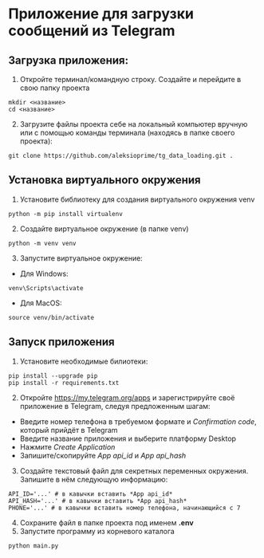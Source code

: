# Приложение для загрузки сообщений из Telegram

## Загрузка приложения:

1. Откройте терминал/командную строку. Создайте и перейдите в свою папку проекта
```
mkdir <название>
cd <название>
```
2. Загрузите файлы проекта себе на локальный компьютер вручную или с помощью команды терминала (находясь в папке своего проекта):
```
git clone https://github.com/aleksioprime/tg_data_loading.git .
```

## Установка виртуального окружения

1. Установите библиотеку для создания виртуального окружения venv
```
python -m pip install virtualenv
```
2. Создайте виртуальное окружение (в папке venv)
```
python -m venv venv
```
3. Запустите виртуальное окружение:
- Для Windows:
```
venv\Scripts\activate 
```
- Для MacOS:
```
source venv/bin/activate
```

## Запуск приложения

1. Установите необходимые билиотеки:
```
pip install --upgrade pip
pip install -r requirements.txt
```
2. Откройте https://my.telegram.org/apps и зарегистрируйте своё приложение в Telegram, следуя предложенным шагам:

- Введите номер телефона в требуемом формате и *Confirmation code*, который прийдёт в Telegram
- Введите название приложения и выберите платформу Desktop
- Нажмите *Create Application*
- Запишите/скопируйте *App api_id* и *App api_hash*

3. Создайте текстовый файл для секретных переменных окружения. Запишите в нём следующую информацию:
```
API_ID='...' # в кавычки вставить *App api_id*
API_HASH='...' # в кавычки вставить *App api_hash*
PHONE='...' # в кавычки вставить номер телефона, начинающийся с 7
```
4. Сохраните файл в папке проекта под именем **.env**
5. Запустите программу из корневого каталога
```
python main.py
```